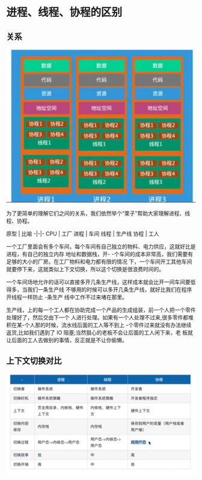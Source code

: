 
# 进程、线程、协程的区别

## 关系

![](images/p17.jpg)

为了更简单的理解它们之间的关系，我们依然举个“栗子"帮助大家理解进程、线程、协程。

原型 | 比喻
-|-|-
CPU | 工厂
进程 | 车间
线程 | 生产线
协程 | 工人

一个工厂里面会有多个车间，每个车间有自己独立的物料、电力供应，这就好比是进程，有自己的独立内存
地址和数据栈，开- -个车间的成本非常高，我们需要有足够的大小的厂房。在工厂物料和电力都有限的情况
下，一个车间开工其他车间就要停下来，这就类似上下文切换，所以这个切换是很浪费时间的。

一个车间场地允许的话可以直接多开几条生产线，这样成本就会比开一间车间要低得多，当我们一条生产线
不够用的时候可以多开几条生产线，就好比我们在程序开线程一样防止 -条生产 线中工作不过来堵在那里。

生产线，上的每一个工人都在协助完成一个产品的生成组装，前一个人把一个零件处理好了，然后交由下一个
人进行处理。如果有一个人处理不过来,很多零件都堆积在某-个人那的时候，流水线后面的工人等不到上
-个零件过来就没有办法继续返货,比如我们遇到了 IO 阻塞;当然狠心的老板不会让后面的工人闲下来，老
板就让后面的工人去做别的事情，反正就是不让你偷懒。

## 上下文切换对比

![](images/p18.jpg)


